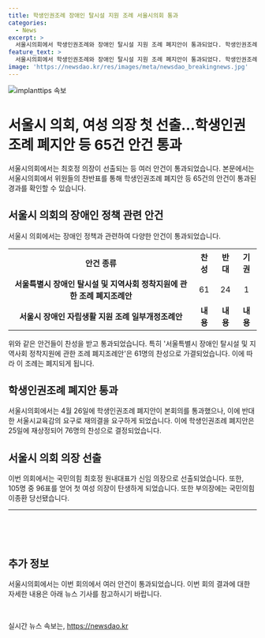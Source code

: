 ```yaml
---
title: 학생인권조례 장애인 탈시설 지원 조례 서울시의회 통과
categories:
  - News
excerpt: >
  서울시의회에서 학생인권조례와 장애인 탈시설 지원 조례 폐지안이 통과되었다. 학생인권조례는 동의를 얻어 재상정된 후 76명의 찬성으로 폐지되었으며, 장애인 탈시설 지원 폐지조례안뿐만 아니라 총 65건의 안건이 통과되었다. 이날 본회의에선 국민의힘이 최호정을 첫 여성 의장으로 선출하며 주목받았다. 서울시의회는 68년 만에 첫 여성 의장의 탄생을 기록했다.
feature_text: >
  서울시의회에서 학생인권조례와 장애인 탈시설 지원 조례 폐지안이 통과되었다. 학생인권조례는 동의를 얻어 재상정된 후 76명의 찬성으로 폐지되었으며, 장애인 탈시설 지원 폐지조례안뿐만 아니라 총 65건의 안건이 통과되었다. 이날 본회의에선 국민의힘이 최호정을 첫 여성 의장으로 선출하며 주목받았다. 서울시의회는 68년 만에 첫 여성 의장의 탄생을 기록했다.
image: 'https://newsdao.kr/res/images/meta/newsdao_breakingnews.jpg'
---
```


<p><img src="https://newsdao.kr/res/images/meta/newsdao_breakingnews.jpg" alt="implanttips 속보" /></p>

<h1>서울시 의회, 여성 의장 첫 선출…학생인권조례 폐지안 등 65건 안건 통과</h1>

<p data-ke-size="size16">서울시의회에서는 최호정 의장이 선출되는 등 여러 안건이 통과되었습니다. 본문에서는 서울시의회에서 위원들의 찬반표를 통해 학생인권조례 폐지안 등 65건의 안건이 통과된 경과를 확인할 수 있습니다.</p>

<h2 data-ke-size="size26">서울시 의회의 장애인 정책 관련 안건</h2>

<p data-ke-size="size16">서울시 의회에서는 장애인 정책과 관련하여 다양한 안건이 통과되었습니다.</p>

<table>
  <tr>
    <th>안건 종류</th>
    <th>찬성</th>
    <th>반대</th>
    <th>기권</th>
  </tr>
  <tr>
    <td style="text-align: center; height: 17px;"><b>서울특별시 장애인 탈시설 및 지역사회 정착지원에 관한 조례 폐지조례안</b></td>
    <td style="text-align: center; height: 17px;">61</td>
    <td style="text-align: center; height: 17px;">24</td>
    <td style="text-align: center; height: 17px;">1</td>
  </tr>
  <tr>
    <td style="text-align: center; height: 17px;"><b>서울시 장애인 자립생활 지원 조례 일부개정조례안</b></td>
    <td style="text-align: center; height: 17px;"><b>내용</b></td>
    <td style="text-align: center; height: 17px;"><b>내용</b></td>
    <td style="text-align: center; height: 17px;"><b>내용</b></td>
  </tr>
</table>

<p data-ke-size="size16">위와 같은 안건들이 찬성을 받고 통과되었습니다. 특히 '서울특별시 장애인 탈시설 및 지역사회 정착지원에 관한 조례 폐지조례안'은 61명의 찬성으로 가결되었습니다. 이에 따라 이 조례는 폐지되게 됩니다.</p>

<h2 data-ke-size="size26">학생인권조례 폐지안 통과</h2>

<p data-ke-size="size16">서울시의회에서는 4월 26일에 학생인권조례 폐지안이 본회의를 통과했으나, 이에 반대한 서울시교육감의 요구로 재의결을 요구하게 되었습니다. 이에 학생인권조례 폐지안은 25일에 재상정되어 76명의 찬성으로 결정되었습니다.</p>

<h2 data-ke-size="size26">서울시 의회 의장 선출</h2>

<p data-ke-size="size16">이번 의회에서는 국민의힘 최호정 원내대표가 신임 의장으로 선출되었습니다. 또한, 105명 중 96표를 얻어 첫 여성 의장이 탄생하게 되었습니다. 또한 부의장에는 국민의힘 이종환 당선됐습니다.</p>

<hr>

<p data-ke-size="size16">&nbsp;</p>

<p data-ke-size="size16">&nbsp;</p>

<h2 data-ke-size="size26">추가 정보</h2>

<p data-ke-size="size16">서울시의회에서는 이번 회의에서 여러 안건이 통과되었습니다. 이번 회의 결과에 대한 자세한 내용은 아래 뉴스 기사를 참고하시기 바랍니다.</p>

<p data-ke-size="size16">&nbsp;</p>
실시간 뉴스 속보는, <a href="https://newsdao.kr" rel="dofollow">https://newsdao.kr</a>


